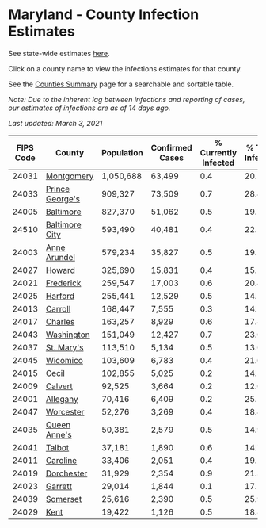 # Maryland - County Infection Estimates

See state-wide estimates [here](/infections/us-md).

Click on a county name to view the infections estimates for that county.

See the [Counties Summary](/infections/summary-counties) page for a searchable and sortable table.

*Note: Due to the inherent lag between infections and reporting of cases, our estimates of infections are as of 14 days ago.*

*Last updated: March 3, 2021*

|   FIPS Code |                             County |   Population |   Confirmed Cases |   % Currently Infected |   % Total Infected |
|-------------|------------------------------------|--------------|-------------------|------------------------|--------------------|
|       24031 |           [Montgomery](montgomery) |    1,050,688 |            63,499 |                    0.4 |               20.5 |
|       24033 | [Prince George's](prince-george's) |      909,327 |            73,509 |                    0.7 |               28.4 |
|       24005 |             [Baltimore](baltimore) |      827,370 |            51,062 |                    0.5 |               19.7 |
|       24510 |   [Baltimore City](baltimore-city) |      593,490 |            40,481 |                    0.4 |               22.2 |
|       24003 |       [Anne Arundel](anne-arundel) |      579,234 |            35,827 |                    0.5 |               19.2 |
|       24027 |                   [Howard](howard) |      325,690 |            15,831 |                    0.4 |               15.5 |
|       24021 |             [Frederick](frederick) |      259,547 |            17,003 |                    0.6 |               20.4 |
|       24025 |                 [Harford](harford) |      255,441 |            12,529 |                    0.5 |               14.5 |
|       24013 |                 [Carroll](carroll) |      168,447 |             7,555 |                    0.3 |               14.1 |
|       24017 |                 [Charles](charles) |      163,257 |             8,929 |                    0.6 |               17.4 |
|       24043 |           [Washington](washington) |      151,049 |            12,427 |                    0.7 |               23.0 |
|       24037 |           [St. Mary's](st.-mary's) |      113,510 |             5,134 |                    0.5 |               13.6 |
|       24045 |               [Wicomico](wicomico) |      103,609 |             6,783 |                    0.4 |               21.0 |
|       24015 |                     [Cecil](cecil) |      102,855 |             5,025 |                    0.2 |               14.5 |
|       24009 |                 [Calvert](calvert) |       92,525 |             3,664 |                    0.2 |               12.0 |
|       24001 |               [Allegany](allegany) |       70,416 |             6,409 |                    0.2 |               25.5 |
|       24047 |             [Worcester](worcester) |       52,276 |             3,269 |                    0.4 |               18.4 |
|       24035 |       [Queen Anne's](queen-anne's) |       50,381 |             2,579 |                    0.5 |               14.9 |
|       24041 |                   [Talbot](talbot) |       37,181 |             1,890 |                    0.6 |               14.7 |
|       24011 |               [Caroline](caroline) |       33,406 |             2,051 |                    0.4 |               19.2 |
|       24019 |           [Dorchester](dorchester) |       31,929 |             2,354 |                    0.9 |               21.3 |
|       24023 |                 [Garrett](garrett) |       29,014 |             1,844 |                    0.1 |               17.1 |
|       24039 |               [Somerset](somerset) |       25,616 |             2,390 |                    0.5 |               25.9 |
|       24029 |                       [Kent](kent) |       19,422 |             1,126 |                    0.5 |               18.8 |